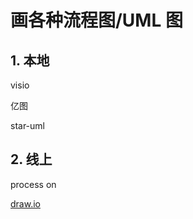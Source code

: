 # 画各种流程图/UML 图
## 1. 本地
visio

亿图

star-uml

## 2. 线上
process on

[draw.io](https://app.diagrams.net/)

